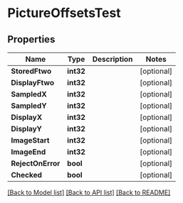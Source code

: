 # PictureOffsetsTest

## Properties

Name | Type | Description | Notes
------------ | ------------- | ------------- | -------------
**StoredFtwo** | **int32** |  | [optional] 
**DisplayFtwo** | **int32** |  | [optional] 
**SampledX** | **int32** |  | [optional] 
**SampledY** | **int32** |  | [optional] 
**DisplayX** | **int32** |  | [optional] 
**DisplayY** | **int32** |  | [optional] 
**ImageStart** | **int32** |  | [optional] 
**ImageEnd** | **int32** |  | [optional] 
**RejectOnError** | **bool** |  | [optional] 
**Checked** | **bool** |  | [optional] 

[[Back to Model list]](../README.md#documentation-for-models) [[Back to API list]](../README.md#documentation-for-api-endpoints) [[Back to README]](../README.md)



